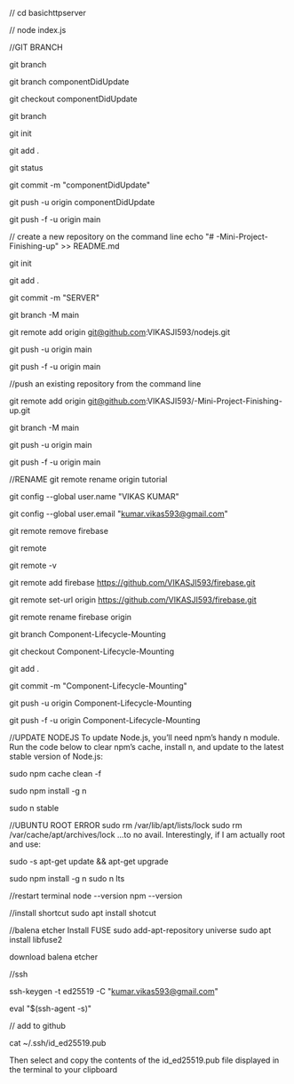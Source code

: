 // cd basichttpserver

// node index.js









//GIT BRANCH

git branch

git branch componentDidUpdate

git checkout componentDidUpdate 

git branch

git init

git add .

git status

git commit -m "componentDidUpdate"

git push -u origin componentDidUpdate

git push -f -u origin main








// create a new repository on the command line echo "# -Mini-Project-Finishing-up" >> README.md

git init

git add .

git commit -m "SERVER"

git branch -M main

git remote add origin git@github.com:VIKASJI593/nodejs.git

git push -u origin main

git push -f -u origin main







//push an existing repository from the command line

git remote add origin git@github.com:VIKASJI593/-Mini-Project-Finishing-up.git

git branch -M main

git push -u origin main

git push -f -u origin main





//RENAME 
git remote rename origin tutorial

git config --global user.name "VIKAS KUMAR"

git config --global user.email "kumar.vikas593@gmail.com"


git remote remove firebase

git remote

 git remote -v

git remote add firebase https://github.com/VIKASJI593/firebase.git


git remote set-url origin https://github.com/VIKASJI593/firebase.git


git remote rename firebase origin

git branch Component-Lifecycle-Mounting

git checkout Component-Lifecycle-Mounting

git add .

git commit -m "Component-Lifecycle-Mounting"

git push -u origin Component-Lifecycle-Mounting

git push -f -u origin Component-Lifecycle-Mounting








//UPDATE NODEJS To update Node.js, you’ll need npm’s handy n module. Run the code below to clear npm’s cache, install n, and update to the latest stable version of Node.js:

sudo npm cache clean -f

sudo npm install -g n

sudo n stable









//UBUNTU ROOT ERROR 
sudo rm /var/lib/apt/lists/lock sudo rm /var/cache/apt/archives/lock ...to no avail. Interestingly, if I am actually root and use:

sudo -s apt-get update && apt-get upgrade

sudo npm install -g n sudo n lts

//restart terminal node --version npm --version





//install shortcut 
sudo apt install shotcut

//balena etcher Install FUSE sudo add-apt-repository universe sudo apt install libfuse2

download balena etcher






//ssh

ssh-keygen -t ed25519 -C "kumar.vikas593@gmail.com"

eval "$(ssh-agent -s)"

// add to github

cat ~/.ssh/id_ed25519.pub

Then select and copy the contents of the id_ed25519.pub file
displayed in the terminal to your clipboard